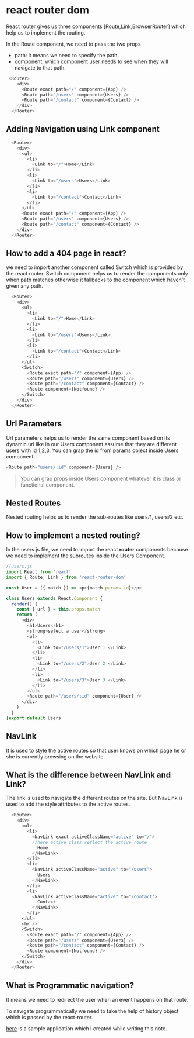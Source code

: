 # react router dom

React router gives us three components [Route,Link,BrowserRouter] which help us to implement the routing.

In the Route component, we need to pass the two props
- path: it means we need to specify the path.
- component: which component user needs to see when they will navigate to that path.

```js
 <Router>
    <div>
      <Route exact path="/" component={App} />
      <Route path="/users" component={Users} />
      <Route path="/contact" component={Contact} />
    </div>
  </Router>
```

## Adding Navigation using Link component

```js
  <Router>
    <div>
      <ul>
        <li>
          <Link to="/">Home</Link>
        </li>
        <li>
          <Link to="/users">Users</Link>
        </li>
        <li>
          <Link to="/contact">Contact</Link>
        </li>
      </ul>
      <Route exact path="/" component={App} />
      <Route path="/users" component={Users} />
      <Route path="/contact" component={Contact} />
    </div>
  </Router>
```

## How to add a 404 page in react?

we need to import another component called Switch which is provided by the react router. 
Switch component helps us to render the components only when path matches 
otherwise it fallbacks to the component which haven't given any path.

```js
  <Router>
    <div>
      <ul>
        <li>
          <Link to="/">Home</Link>
        </li>
        <li>
          <Link to="/users">Users</Link>
        </li>
        <li>
          <Link to="/contact">Contact</Link>
        </li>
      </ul>
      <Switch>
        <Route exact path="/" component={App} />
        <Route path="/users" component={Users} />
        <Route path="/contact" component={Contact} />
        <Route component={Notfound} />
      </Switch>
    </div>
  </Router>
```

## Url Parameters
Url parameters helps us to render the same component based on its dynamic url like in our Users component 
assume that they are different users with id 1,2,3. You can grap the id from params object inside Users component.

```js
<Route path="users/:id" component={Users} />
```

> You can grap props inside Users component whatever it is class or functional component.

## Nested Routes

Nested routing helps us to render the sub-routes like users/1, users/2 etc.

## How to implement a nested routing?

In the users.js file, we need to import the react **router** components because 
we need to implement the subroutes inside the Users Component.

```js
//users.js
import React from 'react'
import { Route, Link } from 'react-router-dom'

const User = ({ match }) => <p>{match.params.id}</p>

class Users extends React.Component {
  render() {
    const { url } = this.props.match
    return (
      <div>
        <h1>Users</h1>
        <strong>select a user</strong>
        <ul>
          <li>
            <Link to="/users/1">User 1 </Link>
          </li>
          <li>
            <Link to="/users/2">User 2 </Link>
          </li>
          <li>
            <Link to="/users/3">User 3 </Link>
          </li>
        </ul>
        <Route path="/users/:id" component={User} />
      </div>
    )
  }
}export default Users
```

## NavLink

It is used to style the active routes so that user knows on which page 
he or she is currently browsing on the website.

## What is the difference between NavLink and Link?

The link is used to navigate the different routes on the site. 
But NavLink is used to add the style attributes to the active routes.

```js
  <Router>
    <div>
      <ul>
        <li>
          <NavLink exact activeClassName="active" to="/">
          //here active class reflect the active route
            Home
          </NavLink>
        </li>
        <li>
          <NavLink activeClassName="active" to="/users">
            Users
          </NavLink>
        </li>
        <li>
          <NavLink activeClassName="active" to="/contact">
            Contact
          </NavLink>
        </li>
      </ul>
      <hr />
      <Switch>
        <Route exact path="/" component={App} />
        <Route path="/users" component={Users} />
        <Route path="/contact" component={Contact} />
        <Route component={Notfound} />
      </Switch>
    </div>
  </Router>
```

## What is Programmatic navigation?

It means we need to redirect the user when an event happens on that route.

To navigate programmatically we need to take the help of history object which is passed by the react-router.

[here](https://codesandbox.io/s/trusting-elgamal-dzd0s?file=/src/contact.js) is a sample application which I created while writing this note.


